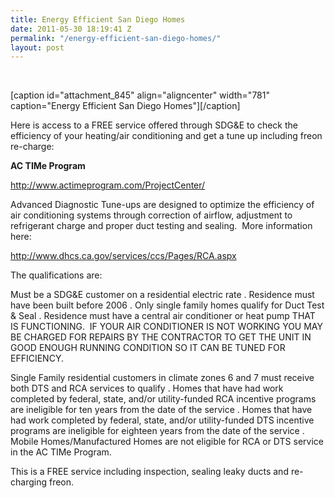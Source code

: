 ```yaml
---
title: Energy Efficient San Diego Homes
date: 2011-05-30 18:19:41 Z
permalink: "/energy-efficient-san-diego-homes/"
layout: post
---
```


<p style="text-align: center;">&nbsp;</p>


[caption id="attachment_845" align="aligncenter" width="781" caption="Energy Efficient San Diego Homes"][/caption]

Here is access to a FREE service offered through SDG&amp;E to check the efficiency of your heating/air conditioning and get a tune up including freon re-charge:

<strong>AC TIMe Program</strong>

<a href="http://www.actimeprogram.com/ProjectCenter/">http://www.actimeprogram.com/ProjectCenter/</a>

Advanced Diagnostic Tune-ups are designed to optimize the efficiency of air conditioning systems through correction of airflow, adjustment to refrigerant charge and proper duct testing and sealing.  More information here:

<a href="http://www.dhcs.ca.gov/services/ccs/Pages/RCA.aspx">http://www.dhcs.ca.gov/services/ccs/Pages/RCA.aspx</a>

The qualifications are:

Must be a SDG&amp;E customer on a residential electric rate . Residence must have been built before 2006 . Only single family homes qualify for Duct Test &amp; Seal . Residence must have a central air conditioner or heat pump THAT IS FUNCTIONING.  IF YOUR AIR CONDITIONER IS NOT WORKING YOU MAY BE CHARGED FOR REPAIRS BY THE CONTRACTOR TO GET THE UNIT IN GOOD ENOUGH RUNNING CONDITION SO IT CAN BE TUNED FOR EFFICIENCY.

Single Family residential customers in climate zones 6 and 7 must receive both DTS and RCA services to qualify . Homes that have had work completed by federal, state, and/or utility-funded RCA incentive programs are ineligible for ten years from the date of the service . Homes that have had work completed by federal, state, and/or utility-funded DTS incentive programs are ineligible for eighteen years from the date of the service . Mobile Homes/Manufactured Homes are not eligible for RCA or DTS service in the AC TIMe Program.

This is a FREE service including inspection, sealing leaky ducts and re-charging freon.
